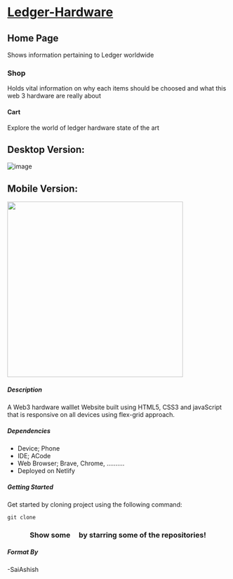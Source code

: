 # [Ledger-Hardware]()

## Home Page

Shows information pertaining to Ledger worldwide

### Shop

Holds vital information on why each items should be choosed and what this web 3 hardware are really about

#### Cart

Explore the world of ledger hardware state of the art

## Desktop Version:

![image]()

## Mobile Version:

<img src="" style="width:400px;"/>

##### Description

A Web3 hardware walllet Website built using HTML5, CSS3 and javaScript that is responsive on all devices using flex-grid approach.

##### Dependencies
- Device; Phone
- IDE; ACode 
- Web Browser; Brave, Chrome, ..........
- Deployed on Netlify

##### Getting Started

Get started by cloning project using the following command:
```
git clone 
```
<h3 align="center">Show some &nbsp; &nbsp; by starring some of the repositories!</h3>

##### Format By 

-SaiAshish
